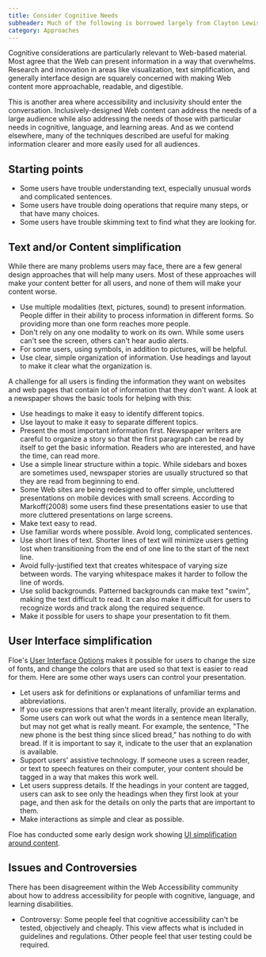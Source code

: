 ```yaml
---
title: Consider Cognitive Needs
subheader: Much of the following is borrowed largely from Clayton Lewis (http://spot.colorado.edu/~clayton/)
category: Approaches
---
```


Cognitive considerations are particularly relevant to Web-based material. Most agree that the Web can present information in a way that overwhelms. Research and innovation in areas like visualization, text simplification, and generally interface design are squarely concerned with making Web content more approachable, readable, and digestible.

This is another area where accessibility and inclusivity should enter the conversation. Inclusively-designed Web content can address the needs of a large audience while also addressing the needs of those with particular needs in cognitive, language, and learning areas. And as we contend elsewhere, many of the techniques described are useful for making information clearer and more easily used for all audiences.

## Starting points

* Some users have trouble understanding text, especially unusual words and complicated sentences.
* Some users have trouble doing operations that require many steps, or that have many choices.
* Some users have trouble skimming text to find what they are looking for.

## Text and/or Content simplification

While there are many problems users may face, there are a few general design approaches that will help many users. Most of these approaches will make your content better for all users, and none of them will make your content worse.

* Use multiple modalities (text, pictures, sound) to present information. People differ in their ability to process information in different forms. So providing more than one form reaches more people.
* Don't rely on any one modality to work on its own. While some users can't see the screen, others can't hear audio alerts.
* For some users, using symbols, in addition to pictures, will be helpful.
* Use clear, simple organization of information. Use headings and layout to make it clear what the organization is.

A challenge for all users is finding the information they want on websites and web pages that contain  lot of information that they don't want. A look at a newspaper shows the basic tools for helping with this:

* Use headings to make it easy to identify different topics.
* Use layout to make it easy to separate different topics.
* Present the most important information first. Newspaper writers are careful to organize a story so that the first paragraph can be read by itself to get the basic information. Readers who are interested, and have the time, can read more.
* Use a simple linear structure within a topic. While sidebars and boxes are sometimes used, newspaper stories are usually structured so that they are read from beginning to end.
* Some Web sites are being redesigned to offer simple, uncluttered presentations on mobile devices with small screens. According to Markoff(2008) some users find these presentations easier to use that more cluttered presentations on large screens.
* Make text easy to read.
* Use familiar words where possible. Avoid long, complicated sentences.
* Use short lines of text. Shorter lines of text will minimize users getting lost when transitioning from the end of one line to the start of the next line.
* Avoid fully-justified text that creates whitespace of varying size between words. The varying whitespace makes it harder to follow the line of words.
* Use solid backgrounds. Patterned backgrounds can make text "swim", making the text difficult to read. It can also make it difficult for users to recognize words and track along the required sequence.
* Make it possible for users to shape your presentation to fit them.

## User Interface simplification

Floe's [User Interface Options](http://wiki.fluidproject.org/pages/viewpage.action?pageId=29959408) makes it possible for users to change the size of fonts, and change the colors that are used so that text is easier to read for them. Here are some other ways users can control your presentation.

* Let users ask for definitions or explanations of unfamiliar terms and abbreviations.
* If you use expressions that aren't meant literally, provide an explanation. Some users can work out what the words in a sentence mean literally, but may not get what is really meant. For example, the sentence, "The new phone is the best thing since sliced bread," has nothing to do with bread. If it is important to say it, indicate to the user that an explanation is available.
* Support users' assistive technology. If someone uses a screen reader, or text to speech features on their computer, your content should be tagged in a way that makes this work well.
* Let users suppress details. If the headings in your content are tagged, users can ask to see only the headings when they first look at your page, and then ask for the details on only the parts that are important to them.
* Make interactions as simple and clear as possible.

Floe has conducted some early design work showing [UI simplification around content](http://wiki.fluidproject.org/display/fluid/%28Floe%29+Content+simplification+conceptualization).

## Issues and Controversies

There has been disagreement within the Web Accessibility community about how to address accessibility for people with cognitive, language, and learning disabilities.

* Controversy: Some people feel that cognitive accessibility can't be tested, objectively and cheaply. This view affects what is included in guidelines and regulations. Other people feel that user testing could be required.
